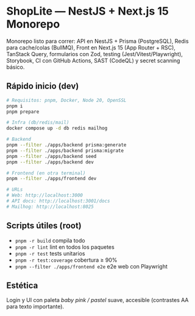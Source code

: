 # ShopLite — NestJS + Next.js 15 Monorepo

Monorepo listo para correr: API en NestJS + Prisma (PostgreSQL), Redis para cache/colas (BullMQ), 
Front en Next.js 15 (App Router + RSC), TanStack Query, formularios con Zod, testing (Jest/Vitest/Playwright), 
Storybook, CI con GitHub Actions, SAST (CodeQL) y secret scanning básico.

## Rápido inicio (dev)

```bash
# Requisitos: pnpm, Docker, Node 20, OpenSSL
pnpm i
pnpm prepare

# Infra (db/redis/mail)
docker compose up -d db redis mailhog

# Backend
pnpm --filter ./apps/backend prisma:generate
pnpm --filter ./apps/backend prisma:migrate
pnpm --filter ./apps/backend seed
pnpm --filter ./apps/backend dev

# Frontend (en otra terminal)
pnpm --filter ./apps/frontend dev

# URLs
# Web: http://localhost:3000
# API docs: http://localhost:3001/docs
# Mailhog: http://localhost:8025
```

## Scripts útiles (root)

- `pnpm -r build` compila todo
- `pnpm -r lint` lint en todos los paquetes
- `pnpm -r test` tests unitarios
- `pnpm -r test:coverage` cobertura ≥ 90%
- `pnpm --filter ./apps/frontend e2e` e2e web con Playwright

## Estética
Login y UI con paleta *baby pink / pastel* suave, accesible (contrastes AA para texto importante).
